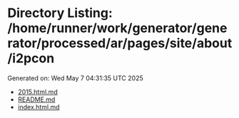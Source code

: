 # Directory Listing: /home/runner/work/generator/generator/processed/ar/pages/site/about/i2pcon
Generated on: Wed May  7 04:31:35 UTC 2025

- [2015.html.md](2015.html.md)
- [README.md](README.md)
- [index.html.md](index.html.md)
